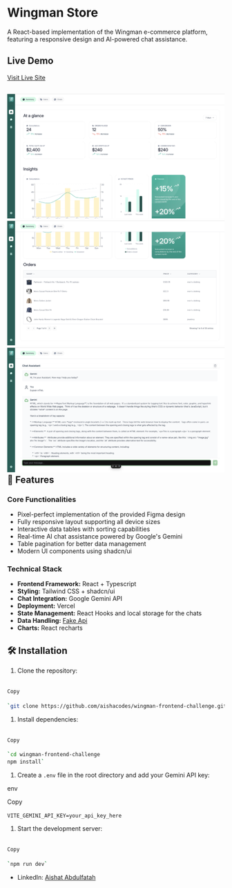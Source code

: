 Wingman Store
==========================

A React-based implementation of the Wingman e-commerce platform, featuring a responsive design and AI-powered chat assistance.

Live Demo
------------

[Visit Live Site](https://wingman-store-three.vercel.app/)

![alt text](/public/image-2.png)
![alt text](/public/image-3.png)
![Preview](/public/image-1.png)
🚀 Features
-----------

### Core Functionalities

-   Pixel-perfect implementation of the provided Figma design
-   Fully responsive layout supporting all device sizes
-   Interactive data tables with sorting capabilities
-   Real-time AI chat assistance powered by Google's Gemini
-   Table pagination for better data management
-   Modern UI components using shadcn/ui

### Technical Stack

-   **Frontend Framework:** React + Typescript
-   **Styling:** Tailwind CSS + shadcn/ui
-   **Chat Integration:** Google Gemini API
-   **Deployment:** Vercel
-   **State Management:** React Hooks and local storage for the chats
-   **Data Handling:** [Fake Api](https://fakestoreapi.com/)
-   **Charts:** React recharts

🛠️ Installation
----------------

1.  Clone the repository:

```bash

Copy

`git clone https://github.com/aishacodes/wingman-frontend-challenge.git`
```
1.  Install dependencies:

```bash

Copy

`cd wingman-frontend-challenge
npm install`
```

1.  Create a `.env` file in the root directory and add your Gemini API key:

env

Copy

`VITE_GEMINI_API_KEY=your_api_key_here`

1.  Start the development server:

```bash

Copy

`npm run dev`

```


<!-- Testing
----------

Run the test suite:

bash

Copy

`npm run test` -->



-   LinkedIn: [Aishat Abdulfatah](https://www.linkedin.com/in/aishacodes-frontend-developer-react-developer/)

